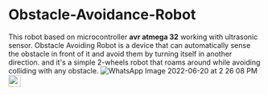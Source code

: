 # Obstacle-Avoidance-Robot

This robot based on microcontroller **avr atmega 32**  working with ultrasonic sensor. 
Obstacle Avoiding Robot is a device that can automatically sense the obstacle in front of 
it and avoid them by turning itself in another direction.
and it's a simple 2-wheels robot that roams around while avoiding colliding 
with any obstacle.
![WhatsApp Image 2022-06-20 at 2 26 08 PM](https://user-images.githubusercontent.com/70710872/178770387-cadd049c-d55e-4fc5-b823-6b0ce5723dc0.jpeg)
<img src="https://user-images.githubusercontent.com/70710872/178770387-cadd049c-d55e-4fc5-b823-6b0ce5723dc0.jpeg" width="24" height="24">
